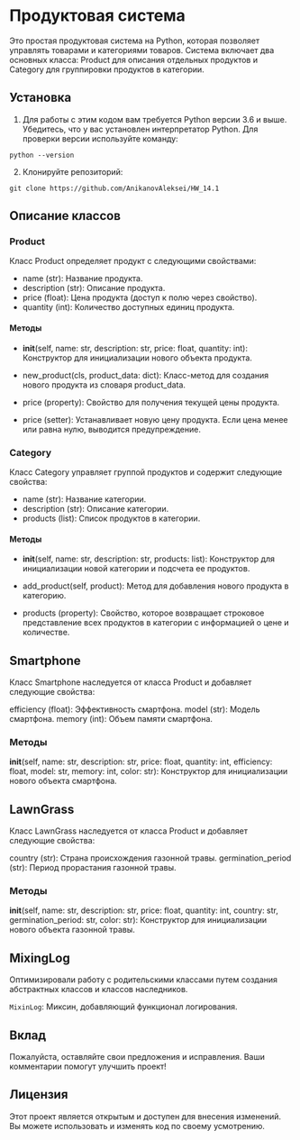 # Продуктовая система

Это простая продуктовая система на Python, которая позволяет управлять товарами и категориями товаров. Система включает два основных класса: Product для описания отдельных продуктов и Category для группировки продуктов в категории.

## Установка

1. Для работы с этим кодом вам требуется Python версии 3.6 и выше. Убедитесь, что у вас установлен интерпретатор Python. Для проверки версии используйте команду:

```
python --version
```
2. Клонируйте репозиторий:

```
git clone https://github.com/AnikanovAleksei/HW_14.1
```
## Описание классов

### Product

Класс Product определяет продукт с следующими свойствами:

- name (str): Название продукта.
- description (str): Описание продукта.
- price (float): Цена продукта (доступ к полю через свойство).
- quantity (int): Количество доступных единиц продукта.

#### Методы

- __init__(self, name: str, description: str, price: float, quantity: int): Конструктор для инициализации нового объекта продукта.
  
- new_product(cls, product_data: dict): Класс-метод для создания нового продукта из словаря product_data.

- price (property): Свойство для получения текущей цены продукта.

- price (setter): Устанавливает новую цену продукта. Если цена менее или равна нулю, выводится предупреждение.

### Category

Класс Category управляет группой продуктов и содержит следующие свойства:

- name (str): Название категории.
- description (str): Описание категории.
- products (list): Список продуктов в категории.

#### Методы

- __init__(self, name: str, description: str, products: list): Конструктор для инициализации новой категории и подсчета ее продуктов.
  
- add_product(self, product): Метод для добавления нового продукта в категорию.

- products (property): Свойство, которое возвращает строковое представление всех продуктов в категории с информацией о цене и количестве.

## Smartphone
Класс Smartphone наследуется от класса Product и добавляет следующие свойства: 
 
efficiency (float): Эффективность смартфона. 
model (str): Модель смартфона. 
memory (int): Объем памяти смартфона. 
### Методы 
__init__(self, name: str, description: str, price: float, quantity: int, efficiency: float, model: str, memory: int, color: str): Конструктор для инициализации нового объекта смартфона. 

## LawnGrass 
Класс LawnGrass наследуется от класса Product и добавляет следующие свойства: 
 
country (str): Страна происхождения газонной травы. 
germination_period (str): Период прорастания газонной травы. 

### Методы 
__init__(self, name: str, description: str, price: float, quantity: int, country: str, germination_period: str, color: str): Конструктор для инициализации нового объекта газонной травы.

## MixingLog
Оптимизировали работу с родительскими классами путем создания абстрактных классов и классов наследников.

`MixinLog`: Миксин, добавляющий функционал логирования.

## Вклад

Пожалуйста, оставляйте свои предложения и исправления. Ваши комментарии помогут улучшить проект!

## Лицензия

Этот проект является открытым и доступен для внесения изменений. Вы можете использовать и изменять код по своему усмотрению.